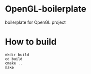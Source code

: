 # OpenGL-boilerplate
boilerplate for OpenGL project

# How to build
```console
mkdir build
cd build
cmake ..
make
```
